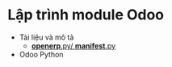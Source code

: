 # Lập trình module Odoo
- Tài liệu và mô tả
  - [__openerp__.py/ __manifest__.py](/manifest)
- Odoo Python
